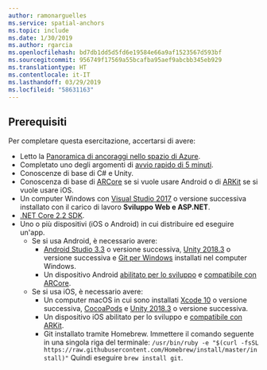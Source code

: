 ```yaml
---
author: ramonarguelles
ms.service: spatial-anchors
ms.topic: include
ms.date: 1/30/2019
ms.author: rgarcia
ms.openlocfilehash: bd7db1dd5d5fd6e19584e66a9af1523567d593bf
ms.sourcegitcommit: 956749f17569a55bcafba95aef9abcbb345eb929
ms.translationtype: HT
ms.contentlocale: it-IT
ms.lasthandoff: 03/29/2019
ms.locfileid: "58631163"
---
```

## <a name="prerequisites"></a>Prerequisiti

Per completare questa esercitazione, accertarsi di avere:

* Letto la [Panoramica di ancoraggi nello spazio di Azure](../articles/spatial-anchors/overview.md).
* Completato uno degli argomenti di [avvio rapido di 5 minuti](../articles/spatial-anchors/index.yml).
* Conoscenze di base di C# e Unity.
* Conoscenza di base di <a href="https://developers.google.com/ar/discover/" target="_blank">ARCore</a> se si vuole usare Android o di <a href="https://developer.apple.com/arkit/" target="_blank">ARKit</a> se si vuole usare iOS.
* Un computer Windows con <a href="https://www.visualstudio.com/downloads/" target="_blank">Visual Studio 2017</a> o versione successiva installato con il carico di lavoro **Sviluppo Web e ASP.NET**.
* [.NET Core 2.2 SDK](https://dotnet.microsoft.com/download).
* Uno o più dispositivi (iOS o Android) in cui distribuire ed eseguire un'app.
  * Se si usa Android, è necessario avere:
    * <a href="https://developer.android.com/studio/" target="_blank">Android Studio 3.3</a> o versione successiva, <a href="https://unity3d.com/get-unity/download" target="_blank">Unity 2018.3</a> o versione successiva e <a href="https://git-scm.com/download/win" target="_blank">Git per Windows</a> installati nel computer Windows.
    * Un dispositivo Android <a href="https://developer.android.com/studio/debug/dev-options" target="_blank">abilitato per lo sviluppo</a> e <a href="https://developers.google.com/ar/discover/supported-devices" target="_blank">compatibile con ARCore</a>.
  * Se si usa iOS, è necessario avere:
    * Un computer macOS in cui sono installati <a href="https://geo.itunes.apple.com/us/app/xcode/id497799835?mt=12" target="_blank">Xcode 10</a> o versione successiva, <a href="https://cocoapods.org" target="_blank">CocoaPods</a> e <a href="https://unity3d.com/get-unity/download" target="_blank">Unity 2018.3</a> o versione successiva.
    * Un dispositivo iOS abilitato per lo sviluppo e <a href="https://developer.apple.com/documentation/arkit/verifying_device_support_and_user_permission" target="_blank">compatibile con ARKit</a>.
    * Git installato tramite Homebrew. Immettere il comando seguente in una singola riga del terminale: `/usr/bin/ruby -e "$(curl -fsSL https://raw.githubusercontent.com/Homebrew/install/master/install)"` Quindi eseguire `brew install git`.


